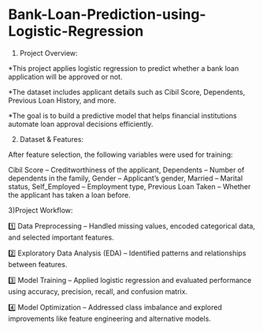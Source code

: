 # Bank-Loan-Prediction-using-Logistic-Regression
1) Project Overview:

  *This project applies logistic regression to predict whether a bank loan application will be approved or not.
  
  *The dataset includes applicant details such as Cibil Score, Dependents, Previous Loan History, and more. 
  
  *The goal is to build a predictive model that helps financial institutions automate loan approval decisions efficiently.

2) Dataset & Features:

After feature selection, the following variables were used for training:

Cibil Score – Creditworthiness of the applicant,
Dependents – Number of dependents in the family,
Gender – Applicant’s gender,
Married – Marital status,
Self_Employed – Employment type,
Previous Loan Taken – Whether the applicant has taken a loan before.

3)Project Workflow:

1️⃣ Data Preprocessing – Handled missing values, encoded categorical data, and selected important features.

2️⃣ Exploratory Data Analysis (EDA) – Identified patterns and relationships between features.

3️⃣ Model Training – Applied logistic regression and evaluated performance using accuracy, precision, recall, and confusion matrix.

4️⃣ Model Optimization – Addressed class imbalance and explored improvements like feature engineering and alternative models.
